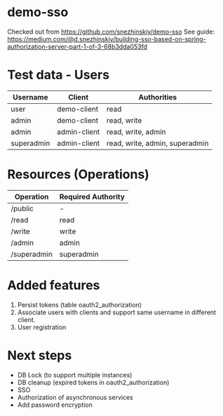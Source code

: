 # demo-sso

Checked out from https://github.com/snezhinskiy/demo-sso
See guide: https://medium.com/@d.snezhinskiy/building-sso-based-on-spring-authorization-server-part-1-of-3-68b3dda053fd

# Test data - Users

| Username   | Client       | Authorities                    |
|------------|--------------|--------------------------------|
| user       | demo-client  | read                           |
| admin      | demo-client  | read, write                    |
| admin      | admin-client | read, write, admin             |
| superadmin | admin-client | read, write, admin, superadmin |

# Resources (Operations)

| Operation   | Required Authority | 
|-------------|--------------------|
| /public     | -                  | 
| /read       | read               | 
| /write      | write              | 
| /admin      | admin              | 
| /superadmin | superadmin         |


# Added features

1. Persist tokens (table oauth2_authorization)
2. Associate users with clients and support same username in different client.
3. User registration


# Next steps
- DB Lock (to support multiple instances)
- DB cleanup (expired tokens in oauth2_authorization)
- SSO
- Authorization of asynchronous services
- Add password encryption